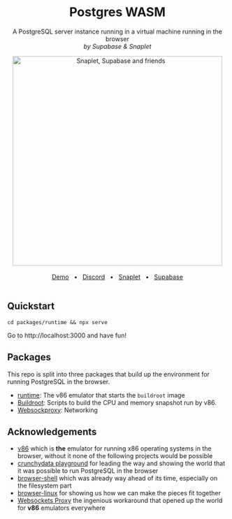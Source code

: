<div align="center">
  <h1 align="center">Postgres WASM</h1>
  <p align="center">A PostgreSQL server instance running in a virtual machine running in the browser<br />
  <i>by Supabase &amp; Snaplet</i></p>
  <img align="center" src="https://user-images.githubusercontent.com/90199159/192729860-730e89a9-2489-4a95-a814-25eaaebebb7d.png" alt="Snaplet, Supabase and friends" width="480">
  <br /><br />
  <a href="https://postgres-wasm.netlify.com">Demo</a>
  <span>&nbsp;&nbsp;•&nbsp;&nbsp;</span>
  <a href="https://app.snaplet.dev/chat">Discord</a>
  <span>&nbsp;&nbsp;•&nbsp;&nbsp;</span>
  <a href="https://www.snaplet.dev/">Snaplet</a>
  <span>&nbsp;&nbsp;•&nbsp;&nbsp;</span>
  <a href="https://www.supabase.com">Supabase</a>
</div>
<br />

## Quickstart

```terminal
cd packages/runtime && npx serve
```

Go to http://localhost:3000 and have fun!

## Packages

This repo is split into three packages that build up the environment for running PostgreSQL in the browser.

- [runtime](/packages/runtime): The v86 emulator that starts the `buildroot` image
- [Buildroot](/packages/buildroot): Scripts to build the CPU and memory snapshot run by v86.
- [Websockproxy](/packages/websockproxy): Networking

## Acknowledgements

- [v86](https://github.com/copy/v86) which is **the** emulator for running x86 operating systems in the browser, without it none of the following projects would be possible
- [crunchydata playground](https://www.crunchydata.com/developers/playground) for leading the way and showing the world that it was possible to run PostgreSQL in the browser
- [browser-shell](https://github.com/humphd/browser-shell) which was already way ahead of its time, especially on the filesystem part
- [browser-linux](https://github.com/Darin755/browser-linux) for showing us how we can make the pieces fit together
- [Websockets Proxy](https://github.com/benjamincburns/websockproxy) the ingenious workaround that opened up the world for **v86** emulators everywhere
